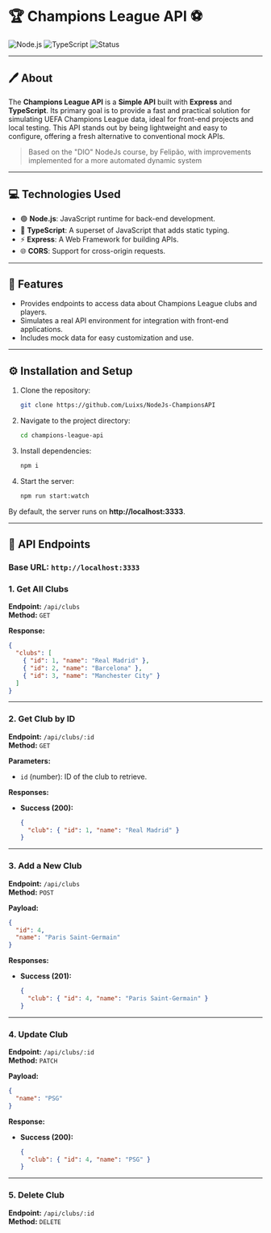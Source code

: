 # 🏆 Champions League API ⚽️

![Node.js](https://img.shields.io/badge/Node.js-339933?style=flat&logo=node.js&logoColor=white) ![TypeScript](https://img.shields.io/badge/TypeScript-007ACC?style=flat&logo=typescript&logoColor=white) ![Status](https://img.shields.io/badge/Status-Completed-brightgreen?style=flat)

---

## 🖊️ About
The **Champions League API** is a **Simple API** built with **Express** and **TypeScript**. Its primary goal is to provide a fast and practical solution for simulating UEFA Champions League data, ideal for front-end projects and local testing. This API stands out by being lightweight and easy to configure, offering a fresh alternative to conventional mock APIs.

> Based on the "DIO" NodeJs course, by Felipão, with improvements implemented for a more automated dynamic system

---

## 💻 Technologies Used
- 🟢 **Node.js**: JavaScript runtime for back-end development.  
- 🔹 **TypeScript**: A superset of JavaScript that adds static typing.  
- ⚡ **Express**: A Web Framework for building APIs.  
- 🌐 **CORS**: Support for cross-origin requests.  

---

## 🚀 Features
- Provides endpoints to access data about Champions League clubs and players.
- Simulates a real API environment for integration with front-end applications.
- Includes mock data for easy customization and use.

---

## ⚙️ Installation and Setup
1. Clone the repository:
   ```bash
   git clone https://github.com/Luixs/NodeJs-ChampionsAPI
   ```

2. Navigate to the project directory:
   ```bash
   cd champions-league-api
   ```

3. Install dependencies:
   ```bash
   npm i
   ```

4. Start the server:
   ```bash
   npm run start:watch
   ```

By default, the server runs on **http://localhost:3333**.

---

## 📡 API Endpoints

### Base URL: `http://localhost:3333`

### **1. Get All Clubs**
**Endpoint:** `/api/clubs`  
**Method:** `GET`  

**Response:**
```json
{
  "clubs": [
    { "id": 1, "name": "Real Madrid" },
    { "id": 2, "name": "Barcelona" },
    { "id": 3, "name": "Manchester City" }
  ]
}
```

---

### **2. Get Club by ID**
**Endpoint:** `/api/clubs/:id`  
**Method:** `GET`  

**Parameters:**
- `id` (number): ID of the club to retrieve.

**Responses:**
- **Success (200):**
  ```json
  {
    "club": { "id": 1, "name": "Real Madrid" }
  }
  ```

---

### **3. Add a New Club**
**Endpoint:** `/api/clubs`  
**Method:** `POST`  

**Payload:**
```json
{
  "id": 4,
  "name": "Paris Saint-Germain"
}
```

**Responses:**
- **Success (201):**
  ```json
  {
    "club": { "id": 4, "name": "Paris Saint-Germain" }
  }
  ```
---

### **4. Update Club**
**Endpoint:** `/api/clubs/:id`  
**Method:** `PATCH`  

**Payload:**
```json
{
  "name": "PSG"
}
```

**Response:**
- **Success (200):**
  ```json
  {
    "club": { "id": 4, "name": "PSG" }
  }
  ```
---

### **5. Delete Club**
**Endpoint:** `/api/clubs/:id`  
**Method:** `DELETE`  

